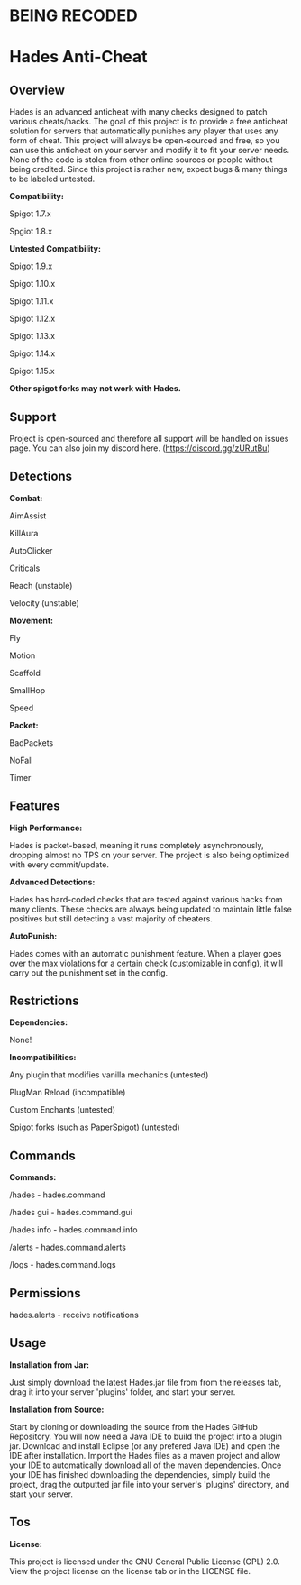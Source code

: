 # BEING RECODED
# Hades Anti-Cheat

## Overview
Hades is an advanced anticheat with many checks designed to patch various cheats/hacks. The goal of this project is to provide a free anticheat solution for servers that automatically punishes any player that uses any form of cheat. This project will always be open-sourced and free, so you can use this anticheat on your server and modify it to fit your server needs. None of the code is stolen from other online sources or people without being credited. Since this project is rather new, expect bugs & many things to be labeled untested.

**Compatibility:**

Spigot 1.7.x

Spgiot 1.8.x

**Untested Compatibility:**

Spigot 1.9.x

Spigot 1.10.x

Spigot 1.11.x

Spigot 1.12.x

Spigot 1.13.x

Spigot 1.14.x

Spigot 1.15.x

**Other spigot forks may not work with Hades.**

## Support
Project is open-sourced and therefore all support will be handled on issues page.
You can also join my discord here. (https://discord.gg/zURutBu)

## Detections
**Combat:**

AimAssist

KillAura

AutoClicker

Criticals

Reach (unstable)

Velocity (unstable)

**Movement:**

Fly

Motion

Scaffold

SmallHop

Speed

**Packet:**

BadPackets

NoFall

Timer

## Features
**High Performance:**

Hades is packet-based, meaning it runs completely asynchronously, dropping almost no TPS on your server. The project is also being optimized with every commit/update.

**Advanced Detections:**

Hades has hard-coded checks that are tested against various hacks from many clients. These checks are always being updated to maintain little false positives but still detecting a vast majority of cheaters.

**AutoPunish:**

Hades comes with an automatic punishment feature. When a player goes over the max violations for a certain check (customizable in config), it will carry out the punishment set in the config.

## Restrictions
**Dependencies:**

None!

**Incompatibilities:**

Any plugin that modifies vanilla mechanics (untested)

PlugMan Reload (incompatible)

Custom Enchants (untested)

Spigot forks (such as PaperSpigot) (untested)

## Commands
**Commands:**

/hades - hades.command

/hades gui - hades.command.gui

/hades info - hades.command.info

/alerts - hades.command.alerts

/logs - hades.command.logs

## Permissions

hades.alerts - receive notifications

## Usage
**Installation from Jar:**

Just simply download the latest Hades.jar file from from the releases tab, drag it into your server 'plugins' folder, and start your server.

**Installation from Source:**

Start by cloning or downloading the source from the Hades GitHub Repository. You will now need a Java IDE to build the project into a plugin jar. Download and install Eclipse (or any prefered Java IDE) and open the IDE after installation. Import the Hades files as a maven project and allow your IDE to automatically download all of the maven dependencies. Once your IDE has finished downloading the dependencies, simply build the project, drag the outputted jar file into your server's 'plugins' directory, and start your server.

## Tos
**License:**

This project is licensed under the GNU General Public License (GPL) 2.0. View the project license on the license tab or in the LICENSE file.
